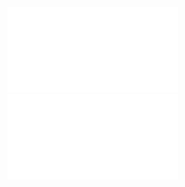 ![](/Notatki/Semestr%204/Algorytmy%20i%20złożoność%20obliczeniowa/Ćwiczenia/Ćwiczenie%204/azo_cw_bst.pdf)![](/Notatki/Semestr%204/Algorytmy%20i%20złożoność%20obliczeniowa/Ćwiczenia/Ćwiczenie%204/cwmat_03_bst.pdf)